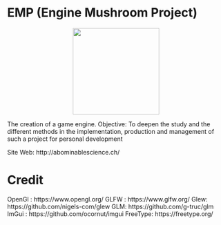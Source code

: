 # EMP (Engine Mushroom Project)
<p align="center">
  <img src="https://abominablescience.ch/logoProject.png" width="200" height="200"/>
</p>
<p>The creation of a game engine. Objective: To deepen the study and the different methods in the implementation, production and management of such a project for personal  development</p>
<p>Site Web: http://abominablescience.ch/</p>

<h1>Credit</h1>
OpenGl : https://www.opengl.org/
GLFW : https://www.glfw.org/
Glew: https://github.com/nigels-com/glew
GLM: https://github.com/g-truc/glm
ImGui : https://github.com/ocornut/imgui
FreeType: https://freetype.org/